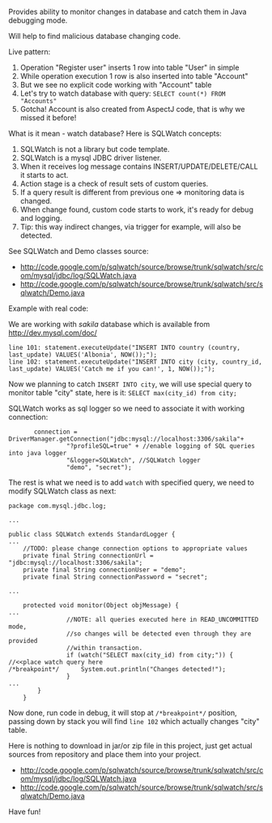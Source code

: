 Provides ability to monitor changes in database
and catch them in Java debugging mode.

Will help to find malicious database changing code.

Live pattern:
  1. Operation "Register user" inserts 1 row into table "User" in simple
  1. While operation execution 1 row is also inserted into table "Account"
  1. But we see no explicit code working with "Account" table
  1. Let's try to watch database with query: `SELECT count(*) FROM "Accounts"`
  1. Gotcha! Account is also created from AspectJ code, that is why we missed it before!

What is it mean - watch database? Here is SQLWatch concepts:
  1. SQLWatch is not a library but code template.
  1. SQLWatch is a mysql JDBC driver listener.
  1. When it receives log message contains INSERT/UPDATE/DELETE/CALL it starts to act.
  1. Action stage is a check of result sets of custom queries.
  1. If a query result is different from previous one => monitoring data is changed.
  1. When change found, custom code starts to work, it's ready for debug and logging.
  1. Tip: this way indirect changes, via trigger for example, will also be detected.

See SQLWatch and Demo classes source:
  * http://code.google.com/p/sqlwatch/source/browse/trunk/sqlwatch/src/com/mysql/jdbc/log/SQLWatch.java
  * http://code.google.com/p/sqlwatch/source/browse/trunk/sqlwatch/src/sqlwatch/Demo.java

Example with real code:

We are working with _sakila_ database which is available from http://dev.mysql.com/doc/
```
line 101: statement.executeUpdate("INSERT INTO country (country, last_update) VALUES('Albonia', NOW());");
line 102: statement.executeUpdate("INSERT INTO city (city, country_id, last_update) VALUES('Catch me if you can!', 1, NOW());");
```
Now we planning to catch `INSERT INTO city`, we will use special query to monitor
table "city" state, here is it: `SELECT max(city_id) from city;`

SQLWatch works as sql logger so we need to associate it with
working connection:
```
       connection = DriverManager.getConnection("jdbc:mysql://localhost:3306/sakila"+
                "?profileSQL=true" + //enable logging of SQL queries into java logger
                "&logger=SQLWatch", //SQLWatch logger
                "demo", "secret");
```


The rest is what we need is to add `watch` with specified query,
we need to modify SQLWatch class as next:
```
package com.mysql.jdbc.log;

...

public class SQLWatch extends StandardLogger {
...
    //TODO: please change connection options to appropriate values
    private final String connectionUrl = "jdbc:mysql://localhost:3306/sakila";
    private final String connectionUser = "demo";
    private final String connectionPassword = "secret";

...

    protected void monitor(Object objMessage) {
...
                //NOTE: all queries executed here in READ_UNCOMMITTED mode,
                //so changes will be detected even through they are provided
                //within transaction.
                if (watch("SELECT max(city_id) from city;")) { //<<place watch query here
/*breakpoint*/      System.out.println("Changes detected!");
                }
...
        }
    }
```

Now done, run code in debug, it will stop at `/*breakpoint*/` position,
passing down by stack you will find `line 102` which actually changes "city" table.

Here is nothing to download in jar/or zip file in this project,
just get actual sources from repository and place them into
your project.
  * http://code.google.com/p/sqlwatch/source/browse/trunk/sqlwatch/src/com/mysql/jdbc/log/SQLWatch.java
  * http://code.google.com/p/sqlwatch/source/browse/trunk/sqlwatch/src/sqlwatch/Demo.java

Have fun!
